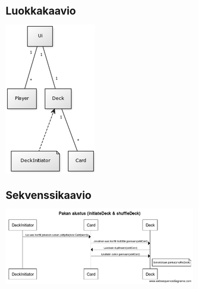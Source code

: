 # Luokkakaavio
![Kaavio](https://github.com/ArttuJanhunen/ot-harjoitustyo/blob/master/dokumentaatio/Luokkakaavio.png)

# Sekvenssikaavio
![Sekvenssikaavio](https://github.com/ArttuJanhunen/ot-harjoitustyo/blob/master/dokumentaatio/sekvenssikaavio.png)
